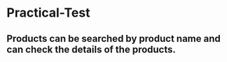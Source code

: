 # Practical-Test
## Products can be searched by product name and can check the details of the products.
